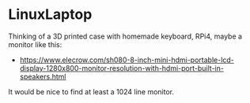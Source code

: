 # LinuxLaptop

Thinking of a 3D printed case with homemade keyboard, RPi4, maybe a monitor like this:

 * https://www.elecrow.com/sh080-8-inch-mini-hdmi-portable-lcd-display-1280x800-monitor-resolution-with-hdmi-port-built-in-speakers.html

It would be nice to find at least a 1024 line monitor.
